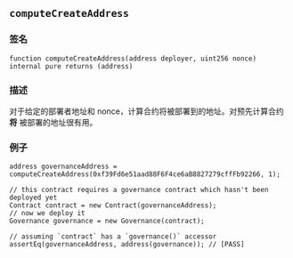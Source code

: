 ## `computeCreateAddress`

### 签名

```solidity
function computeCreateAddress(address deployer, uint256 nonce) internal pure returns (address)
```

### 描述

对于给定的部署者地址和 nonce，计算合约将被部署到的地址。对预先计算合约 **将** 被部署的地址很有用。

### 例子

```solidity
address governanceAddress = computeCreateAddress(0xf39Fd6e51aad88F6F4ce6aB8827279cffFb92266, 1);

// this contract requires a governance contract which hasn't been deployed yet
Contract contract = new Contract(governanceAddress);
// now we deploy it
Governance governance = new Governance(contract);

// assuming `contract` has a `governance()` accessor
assertEq(governanceAddress, address(governance)); // [PASS]
```
